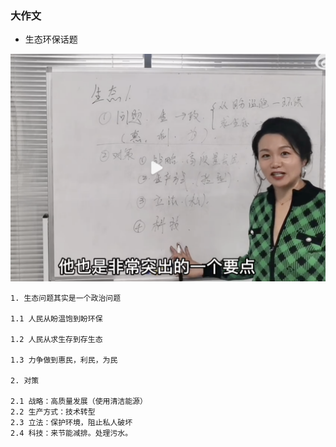 ### 大作文

- 生态环保话题

![111](../../images5/321.png)


```
1. 生态问题其实是一个政治问题

1.1 人民从盼温饱到盼环保

1.2 人民从求生存到存生态

1.3 力争做到惠民，利民，为民

2. 对策

2.1 战略：高质量发展（使用清洁能源）
2.2 生产方式：技术转型
2.3 立法：保护环境，阻止私人破坏
2.4 科技：来节能减排。处理污水。

```